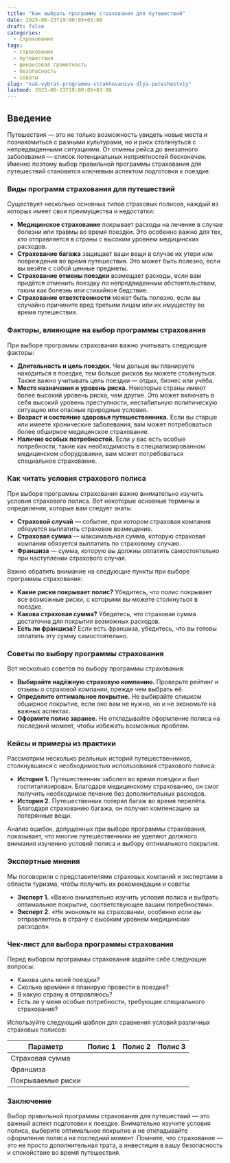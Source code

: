 ```yaml
---
title: "Как выбрать программу страхования для путешествий"
date: 2025-06-23T19:00:05+03:00
draft: false
categories:
  - Страхование
tags:
  - страхование
  - путешествия
  - финансовая грамотность
  - безопасность
  - советы
slug: "kak-vybrat-programmu-strakhovaniya-dlya-puteshestviy"
lastmod: 2025-06-23T19:00:05+03:00
---
```


## Введение

Путешествия — это не только возможность увидеть новые места и познакомиться с разными культурами, но и риск столкнуться с непредвиденными ситуациями. От отмены рейса до внезапного заболевания — список потенциальных неприятностей бесконечен. Именно поэтому выбор правильной программы страхования для путешествий становится ключевым аспектом подготовки к поездке.

### Виды программ страхования для путешествий

Существует несколько основных типов страховых полисов, каждый из которых имеет свои преимущества и недостатки:

- **Медицинское страхование** покрывает расходы на лечение в случае болезни или травмы во время поездки. Это особенно важно для тех, кто отправляется в страны с высоким уровнем медицинских расходов.
- **Страхование багажа** защищает ваши вещи в случае их утери или повреждения во время путешествия. Это может быть полезно, если вы везёте с собой ценные предметы.
- **Страхование отмены поездки** возмещает расходы, если вам придётся отменить поездку по непредвиденным обстоятельствам, таким как болезнь или стихийное бедствие.
- **Страхование ответственности** может быть полезно, если вы случайно причините вред третьим лицам или их имуществу во время путешествия.

### Факторы, влияющие на выбор программы страхования

При выборе программы страхования важно учитывать следующие факторы:

- **Длительность и цель поездки.** Чем дольше вы планируете находиться в поездке, тем больше рисков вы можете столкнуться. Также важно учитывать цель поездки — отдых, бизнес или учёба.
- **Место назначения и уровень риска.** Некоторые страны имеют более высокий уровень риска, чем другие. Это может включать в себя высокий уровень преступности, нестабильную политическую ситуацию или опасные природные условия.
- **Возраст и состояние здоровья путешественника.** Если вы старше или имеете хронические заболевания, вам может потребоваться более обширное медицинское страхование.
- **Наличие особых потребностей.** Если у вас есть особые потребности, такие как необходимость в специализированном медицинском оборудовании, вам может потребоваться специальное страхование.

### Как читать условия страхового полиса

При выборе программы страхования важно внимательно изучить условия страхового полиса. Вот некоторые основные термины и определения, которые вам следует знать:

- **Страховой случай** — событие, при котором страховая компания обязуется выплатить страховое возмещение.
- **Страховая сумма** — максимальная сумма, которую страховая компания обязуется выплатить по страховому случаю.
- **Франшиза** — сумма, которую вы должны оплатить самостоятельно при наступлении страхового случая.

Важно обратить внимание на следующие пункты при выборе программы страхования:

- **Какие риски покрывает полис?** Убедитесь, что полис покрывает все возможные риски, с которыми вы можете столкнуться в поездке.
- **Какова страховая сумма?** Убедитесь, что страховая сумма достаточна для покрытия возможных расходов.
- **Есть ли франшиза?** Если есть франшиза, убедитесь, что вы готовы оплатить эту сумму самостоятельно.

### Советы по выбору программы страхования

Вот несколько советов по выбору программы страхования:

- **Выбирайте надёжную страховую компанию.** Проверьте рейтинг и отзывы о страховой компании, прежде чем выбрать её.
- **Определите оптимальное покрытие.** Не выбирайте слишком обширное покрытие, если оно вам не нужно, но и не экономьте на важных аспектах.
- **Оформите полис заранее.** Не откладывайте оформление полиса на последний момент, чтобы избежать возможных проблем.

### Кейсы и примеры из практики

Рассмотрим несколько реальных историй путешественников, столкнувшихся с необходимостью использования страхового полиса:

- **История 1.** Путешественник заболел во время поездки и был госпитализирован. Благодаря медицинскому страхованию, он смог получить необходимое лечение без дополнительных расходов.
- **История 2.** Путешественник потерял багаж во время перелёта. Благодаря страхованию багажа, он получил компенсацию за потерянные вещи.

Анализ ошибок, допущенных при выборе программы страхования, показывает, что многие путешественники не уделяют должного внимания изучению условий полиса и выбору оптимального покрытия.

### Экспертные мнения

Мы поговорили с представителями страховых компаний и экспертами в области туризма, чтобы получить их рекомендации и советы:

- **Эксперт 1.** «Важно внимательно изучить условия полиса и выбрать оптимальное покрытие, соответствующее вашим потребностям».
- **Эксперт 2.** «Не экономьте на страховании, особенно если вы отправляетесь в страну с высоким уровнем медицинских расходов».

### Чек-лист для выбора программы страхования

Перед выбором программы страхования задайте себе следующие вопросы:

- Какова цель моей поездки?
- Сколько времени я планирую провести в поездке?
- В какую страну я отправляюсь?
- Есть ли у меня особые потребности, требующие специального страхования?

Используйте следующий шаблон для сравнения условий различных страховых полисов:

| Параметр | Полис 1 | Полис 2 | Полис 3 |
| --- | --- | --- | --- |
| Страховая сумма |  |  |  |
| Франшиза |  |  |  |
| Покрываемые риски |  |  |  |

### Заключение

Выбор правильной программы страхования для путешествий — это важный аспект подготовки к поездке. Внимательно изучите условия полиса, выберите оптимальное покрытие и не откладывайте оформление полиса на последний момент. Помните, что страхование — это не просто дополнительная трата, а инвестиция в вашу безопасность и спокойствие во время путешествия.
